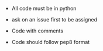 - All code must be in python

- ask on an issue first to be assigned

- Code with comments

- Code should follow pep8 format
